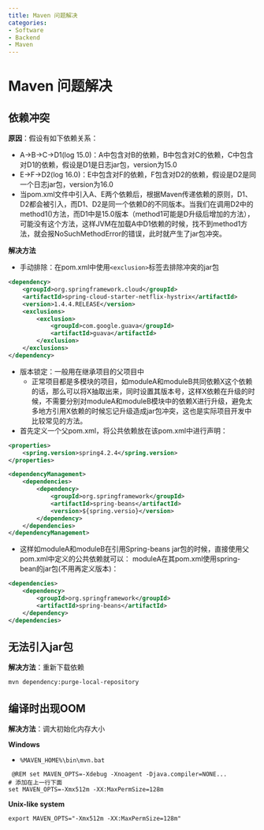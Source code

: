```yaml
---
title: Maven 问题解决
categories:
- Software
- Backend
- Maven
---
```

# Maven 问题解决

## 依赖冲突

**原因**：假设有如下依赖关系：

- A->B->C->D1(log 15.0)：A中包含对B的依赖，B中包含对C的依赖，C中包含对D1的依赖，假设是D1是日志jar包，version为15.0
- E->F->D2(log 16.0)：E中包含对F的依赖，F包含对D2的依赖，假设是D2是同一个日志jar包，version为16.0
- 当pom.xml文件中引入A、E两个依赖后，根据Maven传递依赖的原则，D1、D2都会被引入，而D1、D2是同一个依赖D的不同版本。当我们在调用D2中的method1()方法，而D1中是15.0版本（method1可能是D升级后增加的方法），可能没有这个方法，这样JVM在加载A中D1依赖的时候，找不到method1方法，就会报NoSuchMethodError的错误，此时就产生了jar包冲突。

**解决方法**

- 手动排除：在pom.xml中使用`<exclusion>`标签去排除冲突的jar包

```xml
<dependency>
    <groupId>org.springframework.cloud</groupId>
    <artifactId>spring-cloud-starter-netflix-hystrix</artifactId>
    <version>1.4.4.RELEASE</version>
    <exclusions>
        <exclusion>
            <groupId>com.google.guava</groupId>
            <artifactId>guava</artifactId>
        </exclusion>
    </exclusions>
</dependency>
```

- 版本锁定：一般用在继承项目的父项目中
    - 正常项目都是多模块的项目，如moduleA和moduleB共同依赖X这个依赖的话，那么可以将X抽取出来，同时设置其版本号，这样X依赖在升级的时候，不需要分别对moduleA和moduleB模块中的依赖X进行升级，避免太多地方引用X依赖的时候忘记升级造成jar包冲突，这也是实际项目开发中比较常见的方法。
- 首先定义一个父pom.xml，将公共依赖放在该pom.xml中进行声明：

```xml
<properties>
    <spring.version>spring4.2.4</spring.version>
</properties>

<dependencyManagement>
    <dependencies>
        <dependency>
            <groupId>org.springframework</groupId>
            <artifactId>spring-beans</artifactId>
            <version>${spring.versio}</version>
        </dependency>
    </dependencies>
</dependencyManagement>
```

- 这样如moduleA和moduleB在引用Spring-beans jar包的时候，直接使用父pom.xml中定义的公共依赖就可以：
    moduleA在其pom.xml使用spring-bean的jar包(不用再定义版本)：

```xml
<dependencies>
    <dependency>
        <groupId>org.springframework</groupId>
        <artifactId>spring-beans</artifactId>
    </dependency>
</dependencies>
```

## 无法引入jar包

**解决方法**：重新下载依赖

```shell
mvn dependency:purge-local-repository
```

## 编译时出现OOM

**解决方法**：调大初始化内存大小

**Windows**

- `%MAVEN_HOME%\bin\mvn.bat`

```properties
 @REM set MAVEN_OPTS=-Xdebug -Xnoagent -Djava.compiler=NONE...
# 添加在上一行下面
set MAVEN_OPTS=-Xmx512m -XX:MaxPermSize=128m
```

**Unix-like system**

```shell
export MAVEN_OPTS="-Xmx512m -XX:MaxPermSize=128m"
```
